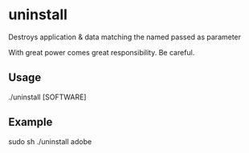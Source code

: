 # uninstall
Destroys application & data matching the named passed as parameter

With great power comes great responsibility. Be careful.

## Usage
./uninstall [SOFTWARE]

## Example
sudo sh ./uninstall adobe

